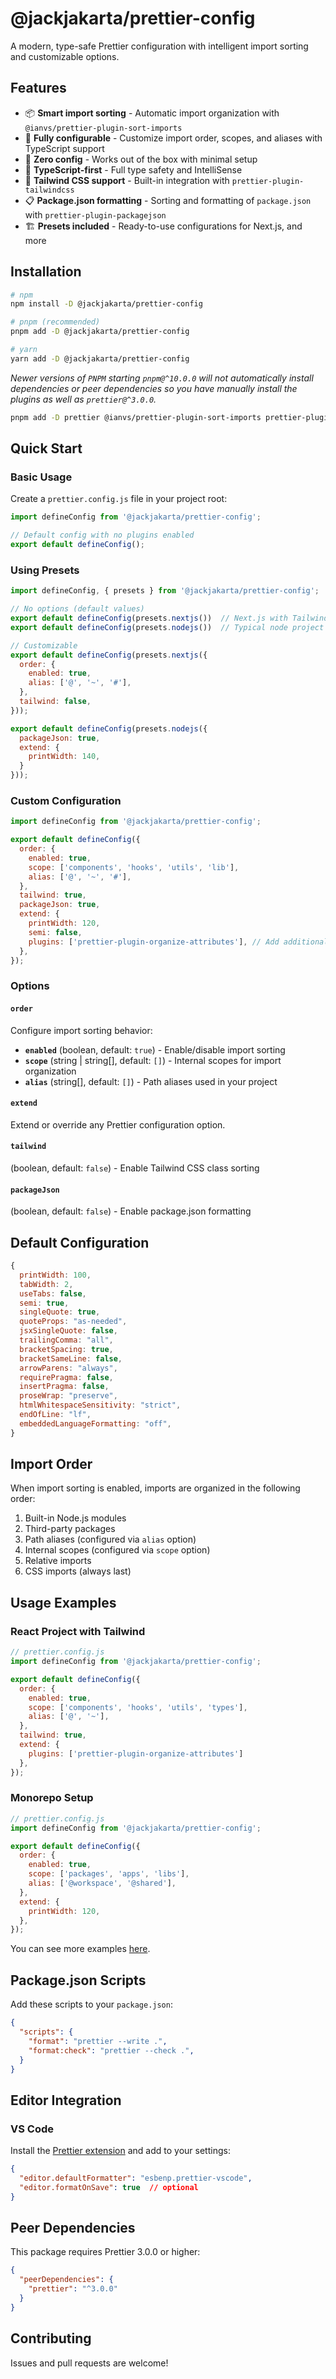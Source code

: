 # @jackjakarta/prettier-config

A modern, type-safe Prettier configuration with intelligent import sorting and customizable options.

## Features

- 📦 **Smart import sorting** - Automatic import organization with `@ianvs/prettier-plugin-sort-imports`
- 🔧 **Fully configurable** - Customize import order, scopes, and aliases with TypeScript support
- 🚀 **Zero config** - Works out of the box with minimal setup
- 📝 **TypeScript-first** - Full type safety and IntelliSense
- 🎨 **Tailwind CSS support** - Built-in integration with `prettier-plugin-tailwindcss`
- 📋 **Package.json formatting** - Sorting and formatting of `package.json` with `prettier-plugin-packagejson`
- 🏗️ **Presets included** - Ready-to-use configurations for Next.js, and more

## Installation

```bash
# npm
npm install -D @jackjakarta/prettier-config

# pnpm (recommended)
pnpm add -D @jackjakarta/prettier-config

# yarn
yarn add -D @jackjakarta/prettier-config
```

_Newer versions of `PNPM` starting `pnpm@^10.0.0` will not automatically install dependencies or peer dependencies so you have manually install the plugins as well as `prettier@^3.0.0`._

```bash
pnpm add -D prettier @ianvs/prettier-plugin-sort-imports prettier-plugin-tailwindcss prettier-plugin-packagejson
```

## Quick Start

### Basic Usage

Create a `prettier.config.js` file in your project root:

```javascript
import defineConfig from '@jackjakarta/prettier-config';

// Default config with no plugins enabled
export default defineConfig();
```

### Using Presets

```javascript
import defineConfig, { presets } from '@jackjakarta/prettier-config';

// No options (default values)
export default defineConfig(presets.nextjs())  // Next.js with Tailwind
export default defineConfig(presets.nodejs())  // Typical node project (No Tailwind)

// Customizable
export default defineConfig(presets.nextjs({
  order: {
    enabled: true,
    alias: ['@', '~', '#'],
  },
  tailwind: false,
}));

export default defineConfig(presets.nodejs({
  packageJson: true,
  extend: {
    printWidth: 140,
  }
}));

```

### Custom Configuration

```javascript
import defineConfig from '@jackjakarta/prettier-config';

export default defineConfig({
  order: {
    enabled: true,
    scope: ['components', 'hooks', 'utils', 'lib'],
    alias: ['@', '~', '#'],
  },
  tailwind: true,
  packageJson: true,
  extend: {
    printWidth: 120,
    semi: false,
    plugins: ['prettier-plugin-organize-attributes'], // Add additional plugins
  },
});
```

### Options

#### `order`

Configure import sorting behavior:

- **`enabled`** (boolean, default: `true`) - Enable/disable import sorting
- **`scope`** (string | string[], default: `[]`) - Internal scopes for import organization
- **`alias`** (string[], default: `[]`) - Path aliases used in your project

#### `extend`

Extend or override any Prettier configuration option.

#### `tailwind`

(boolean, default: `false`) - Enable Tailwind CSS class sorting

#### `packageJson`

(boolean, default: `false`) - Enable package.json formatting

## Default Configuration

```javascript
{
  printWidth: 100,
  tabWidth: 2,
  useTabs: false,
  semi: true,
  singleQuote: true,
  quoteProps: "as-needed",
  jsxSingleQuote: false,
  trailingComma: "all",
  bracketSpacing: true,
  bracketSameLine: false,
  arrowParens: "always",
  requirePragma: false,
  insertPragma: false,
  proseWrap: "preserve",
  htmlWhitespaceSensitivity: "strict",
  endOfLine: "lf",
  embeddedLanguageFormatting: "off",
}
```

## Import Order

When import sorting is enabled, imports are organized in the following order:

1. Built-in Node.js modules
2. Third-party packages
3. Path aliases (configured via `alias` option)
4. Internal scopes (configured via `scope` option)
5. Relative imports
6. CSS imports (always last)

## Usage Examples

### React Project with Tailwind

```javascript
// prettier.config.js
import defineConfig from '@jackjakarta/prettier-config';

export default defineConfig({
  order: {
    enabled: true,
    scope: ['components', 'hooks', 'utils', 'types'],
    alias: ['@', '~'],
  },
  tailwind: true,
  extend: {
    plugins: ['prettier-plugin-organize-attributes']
  },
});
```

### Monorepo Setup

```javascript
// prettier.config.js
import defineConfig from '@jackjakarta/prettier-config';

export default defineConfig({
  order: {
    enabled: true,
    scope: ['packages', 'apps', 'libs'],
    alias: ['@workspace', '@shared'],
  },
  extend: {
    printWidth: 120,
  },
});
```

You can see more examples [here](examples.ts).

## Package.json Scripts

Add these scripts to your `package.json`:

```json
{
  "scripts": {
    "format": "prettier --write .",
    "format:check": "prettier --check .",
  }
}
```

## Editor Integration

### VS Code

Install the [Prettier extension](https://marketplace.visualstudio.com/items?itemName=esbenp.prettier-vscode) and add to your settings:

```json
{
  "editor.defaultFormatter": "esbenp.prettier-vscode",
  "editor.formatOnSave": true  // optional
}
```

## Peer Dependencies

This package requires Prettier 3.0.0 or higher:

```json
{
  "peerDependencies": {
    "prettier": "^3.0.0"
  }
}
```

## Contributing

Issues and pull requests are welcome!
